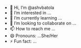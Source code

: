 - 👋 Hi, I’m @ashvbatola
- 👀 I’m interested in ...
- 🌱 I’m currently learning ...
- 💞️ I’m looking to collaborate on ...
- 📫 How to reach me ...
- 😄 Pronouns: ...She/Her
- ⚡ Fun fact: ...

<!---
ashvbatola/ashvbatola is a ✨ special ✨ repository because its `README.md` (this file) appears on your GitHub profile.
You can click the Preview link to take a look at your changes.
--->
